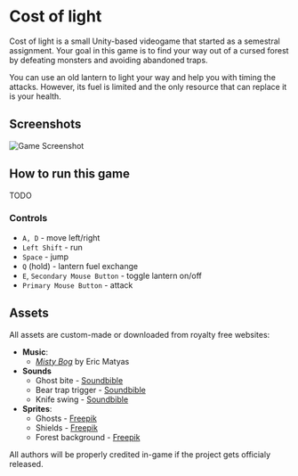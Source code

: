 # Cost of light
Cost of light is a small Unity-based videogame that started as a semestral assignment. Your goal in this game is to find your way out of a cursed forest by defeating monsters and avoiding abandoned traps.  

You can use an old lantern to light your way and help you with timing the attacks. However, its fuel is limited and the only resource that can replace it is your health.

## Screenshots
![Game Screenshot](https://user-images.githubusercontent.com/17254686/51087289-bb14c080-1751-11e9-8a55-ed294512e394.png)

## How to run this game
TODO
### Controls
* `A, D` - move left/right
* `Left Shift` - run
* `Space` - jump
* `Q` (hold) - lantern fuel exchange
* `E`, `Secondary Mouse Button` - toggle lantern on/off
* `Primary Mouse Button` - attack
## Assets
All assets are custom-made or downloaded from royalty free websites:  
* **Music**:
  * *[Misty Bog](https://soundimage.org/fantasywonder/)* by Eric Matyas
* **Sounds**
  * Ghost bite - [Soundbible](http://soundbible.com/950-Bite.htmlhttp://soundbible.com/950-Bite.html)
  * Bear trap trigger - [Soundbible](http://soundbible.com/1980-Swords-Collide.html)
  * Knife swing - [Soundbible](http://soundbible.com/1176-Sword-Swing.html)
* **Sprites**:
  * Ghosts - [Freepik](https://www.freepik.com/free-vector/set-of-halloween-celebration-ghosts_1319234.htm)
  * Shields - [Freepik](https://www.freepik.com/free-vector/collection-of-blue-shields-in-flat-design_1086346.htm)
  * Forest background - [Freepik](https://www.freepik.com/free-vector/trunks-silhouettes-in-the-forest_843410.htm)

All authors will be properly credited in-game if the project gets officialy released.